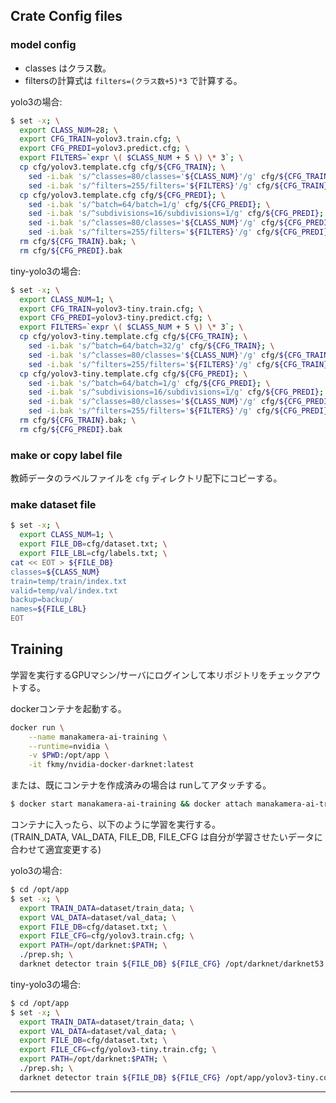 



## Crate Config files

### model config

- classes はクラス数。  
- filtersの計算式は `filters=(クラス数+5)*3` で計算する。

yolo3の場合:  
```sh
$ set -x; \
  export CLASS_NUM=28; \
  export CFG_TRAIN=yolov3.train.cfg; \
  export CFG_PREDI=yolov3.predict.cfg; \
  export FILTERS=`expr \( $CLASS_NUM + 5 \) \* 3`; \
  cp cfg/yolov3.template.cfg cfg/${CFG_TRAIN}; \
    sed -i.bak 's/^classes=80/classes='${CLASS_NUM}'/g' cfg/${CFG_TRAIN}; \
    sed -i.bak 's/^filters=255/filters='${FILTERS}'/g' cfg/${CFG_TRAIN}; \
  cp cfg/yolov3.template.cfg cfg/${CFG_PREDI}; \
    sed -i.bak 's/^batch=64/batch=1/g' cfg/${CFG_PREDI}; \
    sed -i.bak 's/^subdivisions=16/subdivisions=1/g' cfg/${CFG_PREDI}; \
    sed -i.bak 's/^classes=80/classes='${CLASS_NUM}'/g' cfg/${CFG_PREDI}; \
    sed -i.bak 's/^filters=255/filters='${FILTERS}'/g' cfg/${CFG_PREDI}; \
  rm cfg/${CFG_TRAIN}.bak; \
  rm cfg/${CFG_PREDI}.bak
```

tiny-yolo3の場合:  
```sh
$ set -x; \
  export CLASS_NUM=1; \
  export CFG_TRAIN=yolov3-tiny.train.cfg; \
  export CFG_PREDI=yolov3-tiny.predict.cfg; \
  export FILTERS=`expr \( $CLASS_NUM + 5 \) \* 3`; \
  cp cfg/yolov3-tiny.template.cfg cfg/${CFG_TRAIN}; \
    sed -i.bak 's/^batch=64/batch=32/g' cfg/${CFG_TRAIN}; \
    sed -i.bak 's/^classes=80/classes='${CLASS_NUM}'/g' cfg/${CFG_TRAIN}; \
    sed -i.bak 's/^filters=255/filters='${FILTERS}'/g' cfg/${CFG_TRAIN}; \
  cp cfg/yolov3-tiny.template.cfg cfg/${CFG_PREDI}; \
    sed -i.bak 's/^batch=64/batch=1/g' cfg/${CFG_PREDI}; \
    sed -i.bak 's/^subdivisions=16/subdivisions=1/g' cfg/${CFG_PREDI}; \
    sed -i.bak 's/^classes=80/classes='${CLASS_NUM}'/g' cfg/${CFG_PREDI}; \
    sed -i.bak 's/^filters=255/filters='${FILTERS}'/g' cfg/${CFG_PREDI}; \
  rm cfg/${CFG_TRAIN}.bak; \
  rm cfg/${CFG_PREDI}.bak
```

### make or copy label file

教師データのラベルファイルを `cfg` ディレクトリ配下にコピーする。

### make dataset file

```sh
$ set -x; \
  export CLASS_NUM=1; \
  export FILE_DB=cfg/dataset.txt; \
  export FILE_LBL=cfg/labels.txt; \
cat << EOT > ${FILE_DB}
classes=${CLASS_NUM}
train=temp/train/index.txt
valid=temp/val/index.txt
backup=backup/
names=${FILE_LBL}
EOT
```


## Training

学習を実行するGPUマシン/サーバにログインして本リポジトリをチェックアウトする。  

dockerコンテナを起動する。  

```sh
docker run \
    --name manakamera-ai-training \
    --runtime=nvidia \
    -v $PWD:/opt/app \
    -it fkmy/nvidia-docker-darknet:latest
```

または、既にコンテナを作成済みの場合は runしてアタッチする。

```sh
$ docker start manakamera-ai-training && docker attach manakamera-ai-training
```

コンテナに入ったら、以下のように学習を実行する。  
(TRAIN_DATA, VAL_DATA, FILE_DB, FILE_CFG は自分が学習させたいデータに合わせて適宜変更する)

yolo3の場合:  
```sh
$ cd /opt/app
$ set -x; \
  export TRAIN_DATA=dataset/train_data; \
  export VAL_DATA=dataset/val_data; \
  export FILE_DB=cfg/dataset.txt; \
  export FILE_CFG=cfg/yolov3.train.cfg; \
  export PATH=/opt/darknet:$PATH; \
  ./prep.sh; \
  darknet detector train ${FILE_DB} ${FILE_CFG} /opt/darknet/darknet53.conv.74
```

tiny-yolo3の場合:  
```sh
$ cd /opt/app
$ set -x; \
  export TRAIN_DATA=dataset/train_data; \
  export VAL_DATA=dataset/val_data; \
  export FILE_DB=cfg/dataset.txt; \
  export FILE_CFG=cfg/yolov3-tiny.train.cfg; \
  export PATH=/opt/darknet:$PATH; \
  ./prep.sh; \
  darknet detector train ${FILE_DB} ${FILE_CFG} /opt/app/yolov3-tiny.conv.15
```

----

